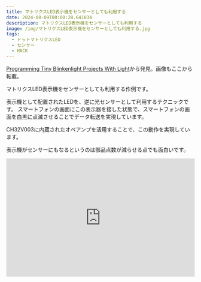 ```yaml
---
title: マトリクスLED表示機をセンサーとしても利用する
date: 2024-08-09T00:00:28.641034
description: マトリクスLED表示機をセンサーとしても利用する
image: /img/マトリクスLED表示機をセンサーとしても利用する.jpg
tags:
  - ドットマトリクスLED
  - センサー
  - HACK
---
```

[Programming Tiny Blinkenlight Projects With Light](https://hackaday.com/2024/08/01/programming-tiny-blinkenlight-projects-with-light/)から発見。画像もここから転載。

マトリクスLED表示機をセンサーとしても利用する作例です。

表示機として配置されたLEDを、逆に光センサーとして利用するテクニックです。
スマートフォンの画面にこの表示器を接した状態で、スマートフォンの画面を白黒に点滅させることでデータ転送を実現しています。

CH32V003に内蔵されたオペアンプを活用することで、この動作を実現しています。

表示機がセンサーにもなるというのは部品点数が減らせる点でも面白いです。

<iframe width="100%" height="315" src="https://www.youtube.com/embed/IHD3ji-F600" title="YouTube video player" frameborder="0" allow="accelerometer; autoplay; clipboard-write; encrypted-media; gyroscope; picture-in-picture" allowfullscreen></iframe>




